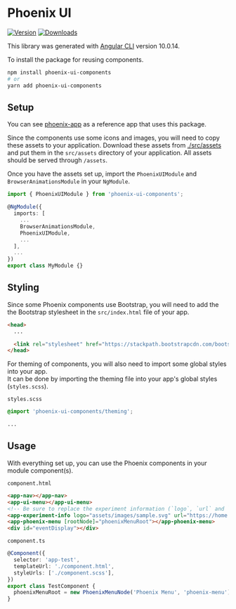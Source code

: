 # Phoenix UI

[![Version](https://img.shields.io/npm/v/phoenix-ui-components.svg)](https://www.npmjs.com/package/phoenix-ui-components)
[![Downloads](https://img.shields.io/npm/dt/phoenix-ui-components.svg)](https://www.npmjs.com/package/phoenix-ui-components)

This library was generated with [Angular CLI](https://github.com/angular/angular-cli) version 10.0.14.

To install the package for reusing components.

```sh
npm install phoenix-ui-components
# or
yarn add phoenix-ui-components
```

## Setup

You can see [phoenix-app](https://github.com/HSF/phoenix/tree/main/packages/phoenix-ng/projects/phoenix-app) as a reference app that uses this package.

Since the components use some icons and images, you will need to copy these assets to your application. Download these assets from [./src/assets](https://github.com/HSF/phoenix/tree/main/packages/phoenix-ng/projects/phoenix-ui-components/src/assets) and put them in the `src/assets` directory of your application. All assets should be served through `/assets`.

Once you have the assets set up, import the `PhoenixUIModule` and `BrowserAnimationsModule` in your `NgModule`.

```ts
import { PhoenixUIModule } from 'phoenix-ui-components';

@NgModule({
  imports: [
    ...
    BrowserAnimationsModule,
    PhoenixUIModule,
    ...
  ],
  ...
})
export class MyModule {}
```

## Styling

Since some Phoenix components use Bootstrap, you will need to add the the Bootstrap stylesheet in the `src/index.html` file of your app.

```html
<head>
  ...

  <link rel="stylesheet" href="https://stackpath.bootstrapcdn.com/bootstrap/4.3.1/css/bootstrap.min.css" />
</head>
```

For theming of components, you will also need to import some global styles into your app.  
It can be done by importing the theming file into your app's global styles (`styles.scss`).

`styles.scss`

```scss
@import 'phoenix-ui-components/theming';

...
```

## Usage

With everything set up, you can use the Phoenix components in your module component(s).

`component.html`

```html
<app-nav></app-nav>
<app-ui-menu></app-ui-menu>
<!-- Be sure to replace the experiment information (`logo`, `url` and `tagline`). -->
<app-experiment-info logo="assets/images/sample.svg" url="https://home.cern/science/experiments/sample" tagline="SAMPLE Experiment at CERN"></app-experiment-info>
<app-phoenix-menu [rootNode]="phoenixMenuRoot"></app-phoenix-menu>
<div id="eventDisplay"></div>
```

`component.ts`

```ts
@Component({
  selector: 'app-test',
  templateUrl: './component.html',
  styleUrls: ['./component.scss'],
})
export class TestComponent {
  phoenixMenuRoot = new PhoenixMenuNode('Phoenix Menu', 'phoenix-menu');
}
```
